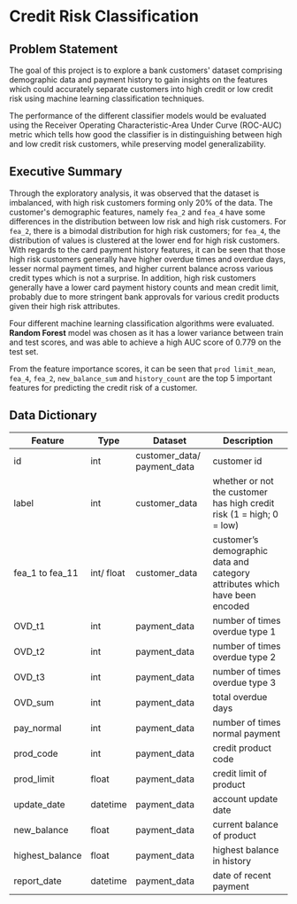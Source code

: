 # Credit Risk Classification

## Problem Statement

The goal of this project is to explore a bank customers' dataset comprising demographic data and payment history to gain insights on the features which could accurately separate customers into high credit or low credit risk using machine learning classification techniques.

The performance of the different classifier models would be evaluated using the Receiver Operating Characteristic-Area Under Curve (ROC-AUC) metric which tells how good the classifier is in distinguishing between high and low credit risk customers, while preserving model generalizability.

## Executive Summary

Through the exploratory analysis, it was observed that the dataset is imbalanced, with high risk customers forming only 20% of the data. The customer's demographic features, namely `fea_2` and `fea_4` have some differences in the distribution between low risk and high risk customers. For `fea_2`, there is a bimodal distribution for high risk customers; for `fea_4`, the distribution of values is clustered at the lower end for high risk customers. With regards to the card payment history features, it can be seen that those high risk customers generally have higher overdue times and overdue days, lesser normal payment times, and higher current balance across various credit types which is not a surprise. In addition, high risk customers generally have a lower card payment history counts and mean credit limit, probably due to more stringent bank approvals for various credit products given their high risk attributes. 

Four different machine learning classification algorithms were evaluated. **Random Forest** model was chosen as it has a lower variance between train and test scores, and was able to achieve a high AUC score of 0.779 on the test set.

From the feature importance scores, it can be seen that `prod limit_mean`, `fea_4`, `fea_2`, `new_balance_sum` and `history_count` are the top 5 important features for predicting the credit risk of a customer. 

## Data Dictionary

|Feature|Type|Dataset|Description|
|---|---|---|---|
|id|int|customer_data/ payment_data|customer id|
|label|int|customer_data|whether or not the customer has high credit risk (1 = high; 0 = low)| 
|fea_1 to fea_11|int/ float|customer_data|customer’s demographic data and category attributes which have been encoded|
|OVD_t1|int|payment_data|number of times overdue type 1|
|OVD_t2|int|payment_data|number of times overdue type 2|
|OVD_t3|int|payment_data|number of times overdue type 3|
|OVD_sum|int|payment_data|total overdue days|
|pay_normal|int|payment_data|number of times normal payment|
|prod_code|int|payment_data|credit product code|
|prod_limit|float|payment_data|credit limit of product|
|update_date|datetime|payment_data|account update date|
|new_balance|float|payment_data|current balance of product|
|highest_balance|float|payment_data|highest balance in history|
|report_date|datetime|payment_data|date of recent payment|
